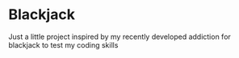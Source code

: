 # Blackjack

Just a little project inspired by my recently developed addiction for blackjack to test my coding skills
